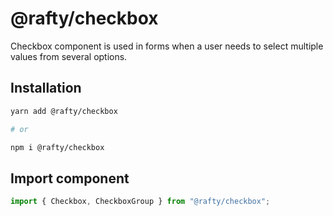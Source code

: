 # @rafty/checkbox

Checkbox component is used in forms when a user needs to select multiple values from several options.

## Installation

```sh
yarn add @rafty/checkbox

# or

npm i @rafty/checkbox
```

## Import component

```jsx
import { Checkbox, CheckboxGroup } from "@rafty/checkbox";
```
